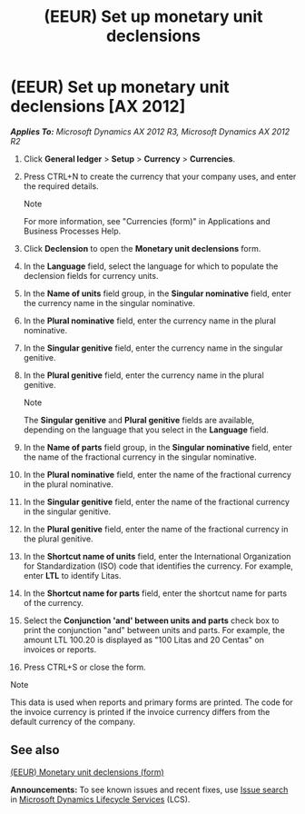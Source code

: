 ﻿---
title: (EEUR) Set up monetary unit declensions
TOCTitle: (EEUR) Set up monetary unit declensions
ms:assetid: 6d259616-910d-447c-8a35-c3ffe3086234
ms:mtpsurl: https://technet.microsoft.com/en-us/library/JJ677562(v=AX.60)
ms:contentKeyID: 49384865
ms.date: 04/18/2014
mtps_version: v=AX.60
---

# (EEUR) Set up monetary unit declensions [AX 2012]


_**Applies To:** Microsoft Dynamics AX 2012 R3, Microsoft Dynamics AX 2012 R2_

1.  Click **General ledger** \> **Setup** \> **Currency** \> **Currencies**.

2.  Press CTRL+N to create the currency that your company uses, and enter the required details.
    

    > [!NOTE]
    > <P>For more information, see "Currencies (form)" in Applications and Business Processes Help.</P>



3.  Click **Declension** to open the **Monetary unit declensions** form.

4.  In the **Language** field, select the language for which to populate the declension fields for currency units.

5.  In the **Name of units** field group, in the **Singular nominative** field, enter the currency name in the singular nominative.

6.  In the **Plural nominative** field, enter the currency name in the plural nominative.

7.  In the **Singular genitive** field, enter the currency name in the singular genitive.

8.  In the **Plural genitive** field, enter the currency name in the plural genitive.
    

    > [!NOTE]
    > <P>The <STRONG>Singular genitive</STRONG> and <STRONG>Plural genitive</STRONG> fields are available, depending on the language that you select in the <STRONG>Language</STRONG> field.</P>



9.  In the **Name of parts** field group, in the **Singular nominative** field, enter the name of the fractional currency in the singular nominative.

10. In the **Plural nominative** field, enter the name of the fractional currency in the plural nominative.

11. In the **Singular genitive** field, enter the name of the fractional currency in the singular genitive.

12. In the **Plural genitive** field, enter the name of the fractional currency in the plural genitive.

13. In the **Shortcut name of units** field, enter the International Organization for Standardization (ISO) code that identifies the currency. For example, enter **LTL** to identify Litas.

14. In the **Shortcut name for parts** field, enter the shortcut name for parts of the currency.

15. Select the **Conjunction 'and' between units and parts** check box to print the conjunction "and" between units and parts. For example, the amount LTL 100.20 is displayed as "100 Litas and 20 Centas" on invoices or reports.

16. Press CTRL+S or close the form.


> [!NOTE]
> <P>This data is used when reports and primary forms are printed. The code for the invoice currency is printed if the invoice currency differs from the default currency of the company.</P>



## See also

[(EEUR) Monetary unit declensions (form)](https://technet.microsoft.com/en-us/library/jj710691\(v=ax.60\))

  
**Announcements:** To see known issues and recent fixes, use [Issue search](http://go.microsoft.com/fwlink/?linkid=389258) in [Microsoft Dynamics Lifecycle Services](http://go.microsoft.com/fwlink/?linkid=306505) (LCS).

